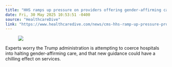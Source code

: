 ```yaml
---
title: "HHS ramps up pressure on providers offering gender-affirming care for children"
date: Fri, 30 May 2025 10:53:51 -0400
source: "HealthcareDive"
link: "https://www.healthcaredive.com/news/cms-hhs-ramp-up-pressure-providers-offering-gender-affirming-care-children/749346/"
---
```


<figure><div><img src="https://imgproxy.divecdn.com/dpMwd9tMdr1wJJJqYw3z5mVtpvdC2RtXUFysW9el16U/g:nowe:0:489/c:2645:1494/rs:fill:1600:900:1/Z3M6Ly9kaXZlc2l0ZS1zdG9yYWdlL2RpdmVpbWFnZS9HZXR0eUltYWdlcy0xNTE5MDc2MzE2LmpwZw==.webp" /></div></figure><p>Experts worry the Trump administration is attempting to coerce hospitals into halting gender-affirming care, and that new guidance could have a chilling effect on services.</p>